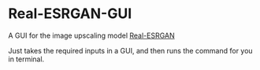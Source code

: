 # Real-ESRGAN-GUI
A GUI for the image upscaling model [Real-ESRGAN](https://github.com/xinntao/Real-ESRGAN)

Just takes the required inputs in a GUI, and then runs the command for you in terminal. 
